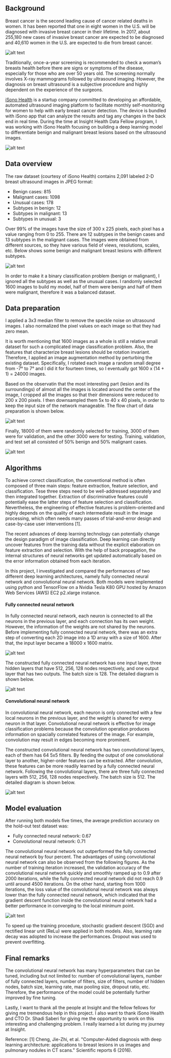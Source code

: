 ## Background

Breast cancer is the second leading cause of cancer related deaths in women. It has been reported that one in eight women in the U.S. will be diagnosed with invasive breast cancer in their lifetime. In 2017, about 255,180 new cases of invasive breast cancer are expected to be diagnosed and 40,610 women in the U.S. are expected to die from breast cancer.

![alt text](https://farm1.staticflickr.com/754/32555142611_c4f9e68617_b.jpg)

Traditionally, once-a-year screening is recommended to check a woman’s breasts health before there are signs or symptoms of the disease, especially for those who are over 50 years old. The screening normally involves X-ray mammograms followed by ultrasound imaging. However, the diagnosis on breast ultrasound is a subjective procedure and highly dependent on the experience of the surgeons. 

[iSono Health](http://www.isonohealth.com/) is a startup company committed to developing an affordable, automated ultrasound imaging platform to facilitate monthly self-monitoring for women to help with early breast cancer detection. The device is bundled with iSono app that can analyze the results and tag any changes in the back end in real time. During the time at Insight Health Data Fellow program, I was working with iSono Health focusing on building a deep learning model to differentiate benign and malignant breast lesions based on the ultrasound images.

![alt text](https://farm1.staticflickr.com/778/32518628362_5e8e668c23_b.jpg)

## Data overview 

The raw dataset (courtesy of iSono Health) contains 2,091 labeled 2-D breast ultrasound images in JPEG format:

- Benign cases: 815
- Malignant cases: 1098
- Unusual cases: 178
- Subtypes in benign: 12
- Subtypes in malignant: 13
- Subtypes in unusual: 3

Over 99% of the images have the size of 300 x 225 pixels, each pixel has a value ranging from 0 to 255. There are 12 subtypes in the benign cases and 13 subtypes in the malignant cases. The images were obtained from different sources, so they have various field of views, resolutions, scales, etc. Below shows some benign and malignant breast lesions with different subtypes.

![alt text](https://farm1.staticflickr.com/290/32292792970_224a161014_b.jpg)

In order to make it a binary classification problem (benign or malignant), I ignored all the subtypes as well as the unusual cases. I randomly selected 1600 images to build my model, half of them were benign and half of them were malignant, therefore it was a balanced dataset. 

## Data preparation

I applied a 3x3 median filter to remove the speckle noise on ultrasound images. I also normalized the pixel values on each image so that they had zero mean. 

It is worth mentioning that 1600 images as a whole is still a relative small dataset for such a complicated image classification problem. Also, the features that characterize breast lesions should be rotation invariant. Therefore, I applied an image augmentation method by perturbing the existing dataset. Specifically, I rotated each image a random small degree from -7° to 7° and I did it for fourteen times, so I eventually got 1600 x (14 + 1) = 24000 images. 

Based on the observatin that the most interesting part (lesion and its surroundings) of almost all the images is located around the center of the image, I cropped all the images so that their dimensions were reduced to 200 x 200 pixels. I then downsampled them 5x to 40 x 40 pixels, in order to keep the input size of the network manageable. The flow chart of data preparation is shown below.

![alt text](https://farm1.staticflickr.com/460/31831625064_552f5abfd0_b.jpg)

Finally, 18000 of them were randomly selected for training, 3000 of them were for validation, and the other 3000 were for testing. Training, validation, and test set all consisted of 50% benign and 50% malignant cases.

![alt text](https://farm1.staticflickr.com/686/32631809276_9b69b5d9d9_b.jpg)

## Algorithms

To achieve correct classification, the conventional method is often composed of three main steps: feature extraction, feature selection, and classification. Tese three steps need to be well-addressed separately and then integrated together. Extraction of discriminative features could potentially ease the latter steps of feature selection and classification. Nevertheless, the engineering of effective features is problem-oriented and highly depends on the quality of each intermediate result in the image processing, which often needs many passes of trial-and-error design and case-by-case user interventions [1].

The recent advances of deep learning technology can potentially change the design paradigm of image classification. Deep learning can directly uncover features from the training data without the explicit elaboration on feature extraction and selection. With the help of back propagation, the internal structures of neural networks get updated automatically based on the error information obtained from each iteration.

In this project, I investigated and compared the performances of two different deep learning architectures, namely fully connected neural network and convolutional neural network. Both models were implemented using python and TensorFlow on a Nvidia Tesla K80 GPU hosted by Amazon Web Services (AWS) EC2 p2.xlarge instance.

#### Fully connected neural network

In fully connected neural network, each neuron is connected to all the neurons in the previous layer, and each connection has its own weight. However, the information of the weights are not shared by the neurons. Before implementing fully connected neural network, there was an extra step of converting each 2D image into a 1D array with a size of 1600. After that, the input layer became a 18000 x 1600 matrix.

![alt text](https://farm1.staticflickr.com/319/31831201844_e63578572f_b.jpg)

The constructed fully connected neural network has one input layer, three hidden layers that have 512, 256, 128 nodes respectively, and one output layer that has two outputs. The batch size is 128. The detailed diagram is shown below.

![alt text](https://farm1.staticflickr.com/719/32521161552_0d397712a0_b.jpg)

#### Convolutional neural network

In convolutional neural network, each neuron is only connected with a few local neurons in the previous layer, and the weight is shared for every neuron in that layer. Convolutional neural network is effective for image classification problems because the convolution operation produces information on spacially correlated features of the image. For example, convolution may result in edges becoming more prominent.

The constructed convolutional neural network has two convolutional layers, each of them has 64 5x5 filters. By feeding the output of one convolutional layer to another, higher-order features can be extracted. After convolution, these features can be more readily learned by a fully connected neural network. Following the convolutional layers, there are three fully connected layers with 512, 256, 128 nodes respectively. The batch size is 512. The detailed diagram is shown below.

![alt text](https://farm1.staticflickr.com/335/32633875536_fc28e75933_b.jpg)

## Model evaluation

After running both models five times, the average prediction accuracy on the hold-out test dataset was:

- Fully connected neural network: 0.67
- Convolutional neural network: 0.71

The convolutional neural network out outperformed the fully connected neural network by four percent. The advantages of using convolutional neural network can also be observed from the following figures. As the number of training iteration increased, the validation accuracy of the convolutional neural network quickly and smoothly ramped up to 0.9 after 2000 iterations, while the fully connected neural network did not reach 0.9 until around 4500 iterations. On the other hand, starting from 1000 iterations, the loss value of the convolutional neural network was always lower than the fully connected neural network, which indicated that the gradient descent function inside the convolutional neural network had a better performance in converging to the local minimum point.

![alt text](https://farm1.staticflickr.com/419/32636736206_530ea9f1c9_b.jpg)

To speed up the training procedure, stochastic gradient descent (SGD) and rectified linear unit (ReLu) were applied in both models. Also, learning rate decay was adopted to increase the performances. Dropout was used to prevent overfitting.

## Final remarks

The convolutional neural network has many hyperparameters that can be tuned, including but not limited to: number of convolutional layers, number of fully connected layers, number of filters, size of filters, number of hidden nodes, batch size, learning rate, max pooling size, dropout ratio, etc. Therefore, the performance of the model could be potentially further improved by fine tuning. 

Lastly, I want to thank all the people at Insight and the fellow fellows for giving me tremendous help in this project. I also want to thank iSono Health and CTO Dr. Shadi Saberi for giving me the opportunity to work on this interesting and challenging problem. I really learned a lot during my journey at Insight.


Reference: 
[1] Cheng, Jie-Zhi, et al. "Computer-Aided diagnosis with deep learning architecture: applications to breast lesions in us images and pulmonary nodules in CT scans." Scientific reports 6 (2016).
